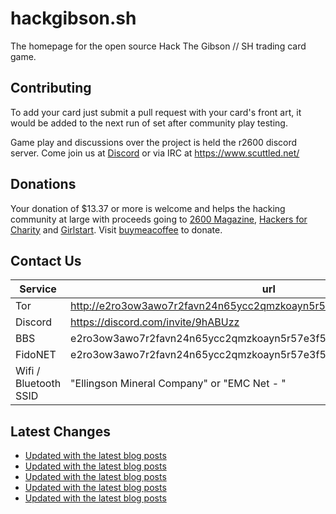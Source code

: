 # hackgibson.sh
The homepage for the open source Hack The Gibson // SH trading card game.


## Contributing

To add your card just submit a pull request with your card's front art, it would be added to the next run of set after community play testing.

Game play and discussions over the project is held the r2600 discord server. Come join us at [Discord](https://discord.com/invite/9hABUzz) or via IRC at https://www.scuttled.net/


## Donations

Your donation of $13.37 or more is welcome and helps the hacking community at large with proceeds going to [2600 Magazine](https://2600.com/), [Hackers for Charity](https://hackersforcharity.org) and [Girlstart](https://girlstart.org).  Visit [buymeacoffee](https://www.buymeacoffee.com/hackgibson.sh) to donate.


## Contact Us

Service | url
-|-
Tor | http://e2ro3ow3awo7r2favn24n65ycc2qmzkoayn5r57e3f56nvjwdcgg32ad.onion
Discord | https://discord.com/invite/9hABUzz
BBS | e2ro3ow3awo7r2favn24n65ycc2qmzkoayn5r57e3f56nvjwdcgg32ad.onion:23
FidoNET | e2ro3ow3awo7r2favn24n65ycc2qmzkoayn5r57e3f56nvjwdcgg32ad.onion:24554
Wifi / Bluetooth SSID | "Ellingson Mineral Company" or "EMC Net - <fidonet address>"

## Latest Changes
<!-- BLOG-POST-LIST:START -->
- [Updated with the latest blog posts](https://github.com/DFW2600/hackgibson.sh/commit/729b8c3686ddf0ca1eece28ff8aaf30b8e146329)
- [Updated with the latest blog posts](https://github.com/DFW2600/hackgibson.sh/commit/c6fd7a7aee1d27d52f29bf5915cfc3e7e2e77f2a)
- [Updated with the latest blog posts](https://github.com/DFW2600/hackgibson.sh/commit/7d041b0eec897cfabe6a0aefe7fd8db755dd4db1)
- [Updated with the latest blog posts](https://github.com/DFW2600/hackgibson.sh/commit/6bd117f2f9de4cf4b0ff149f84d3ad00c87821d3)
- [Updated with the latest blog posts](https://github.com/DFW2600/hackgibson.sh/commit/e37b974676aaf092886c98645d51ea09c6f540c1)
<!-- BLOG-POST-LIST:END -->

